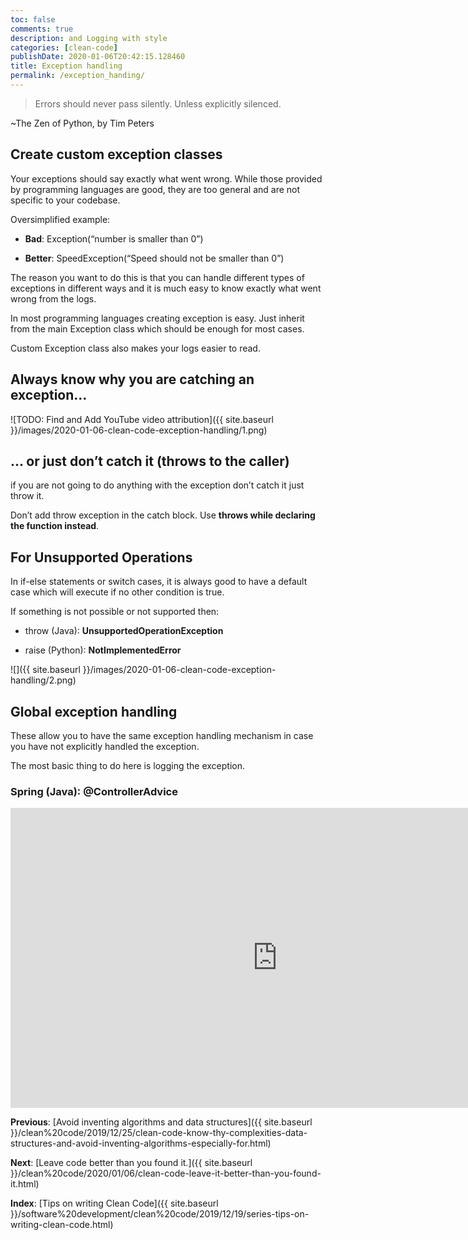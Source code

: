 ```yaml
---
toc: false
comments: true
description: and Logging with style
categories: [clean-code]
publishDate: 2020-01-06T20:42:15.128460
title: Exception handling
permalink: /exception_handing/
---
```


> Errors should never pass silently.
> Unless explicitly silenced.

~The Zen of Python, by Tim Peters

## Create custom exception classes

Your exceptions should say exactly what went wrong. While those provided by programming languages are good, they are too general and are not specific to your codebase.

Oversimplified example:

- **Bad**: Exception(“number is smaller than 0”)

- **Better**: SpeedException(“Speed should not be smaller than 0”)

The reason you want to do this is that you can handle different types of exceptions in different ways and it is much easy to know exactly what went wrong from the logs.

In most programming languages creating exception is easy. Just inherit from the main Exception class which should be enough for most cases.

Custom Exception class also makes your logs easier to read.

## Always know why you are catching an exception…

![TODO: Find and Add YouTube video attribution]({{ site.baseurl }}/images/2020-01-06-clean-code-exception-handling/1.png)

## … or just don’t catch it (throws to the caller)

if you are not going to do anything with the exception don’t catch it just throw it.

Don’t add throw exception in the catch block. Use **throws while declaring the function instead**.

## For Unsupported Operations

In if-else statements or switch cases, it is always good to have a default case which will execute if no other condition is true.

If something is not possible or not supported then:

- throw (Java): **UnsupportedOperationException**

- raise (Python): **NotImplementedError**

![]({{ site.baseurl }}/images/2020-01-06-clean-code-exception-handling/2.png)

## Global exception handling

These allow you to have the same exception handling mechanism in case you have not explicitly handled the exception.

The most basic thing to do here is logging the exception.

### Spring (Java): @ControllerAdvice

<iframe
                width="854"
                height="480"
                src="https://cdn.embedly.com/widgets/media.html?src=https%3A%2F%2Fwww.youtube.com%2Fembed%2FyIr5iNIXJjo%3Ffeature%3Doembed&url=https%3A%2F%2Fwww.youtube.com%2Fwatch%3Fv%3DyIr5iNIXJjo&image=https%3A%2F%2Fi.ytimg.com%2Fvi%2FyIr5iNIXJjo%2Fhqdefault.jpg&key=a19fcc184b9711e1b4764040d3dc5c07&type=text%2Fhtml&schema=youtube"
                frameborder="0"
                allow="accelerometer; autoplay; encrypted-media; gyroscope; picture-in-picture"
                allowfullscreen
              ></iframe>

**Previous**: [Avoid inventing algorithms and data structures]({{ site.baseurl }}/clean%20code/2019/12/25/clean-code-know-thy-complexities-data-structures-and-avoid-inventing-algorithms-especially-for.html)

**Next**: [Leave code better than you found it.]({{ site.baseurl }}/clean%20code/2020/01/06/clean-code-leave-it-better-than-you-found-it.html)

**Index**: [Tips on writing Clean Code]({{ site.baseurl }}/software%20development/clean%20code/2019/12/19/series-tips-on-writing-clean-code.html)